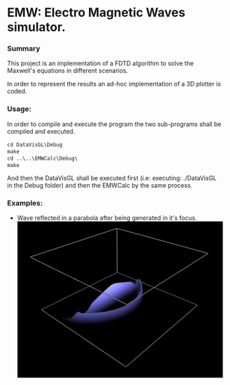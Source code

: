 # EMW: Electro Magnetic Waves simulator.

### Summary

This project is an implementation of a FDTD algorithm to solve the Maxwell's equations in different scenarios.

In order to represent the results an ad-hoc implementation of a 3D plotter is coded. 

### Usage:

In order to compile and execute the program the two sub-programs shall be compiled and executed.

```
cd DataVisGL\Debug
make
cd ..\..\EMWCalc\Debug\
make
```

And then the DataVisGL shall be executed first (i.e: executing: ./DataVisGL in the Debug folder) and then the EMWCalc by the same process.


### Examples:

 * Wave reflected in a parabola after being generated in it's focus.
![Example1](https://github.com/AngelGzGc/EMWCalc/blob/master/Doc/Imagen_Parabola1.png)


